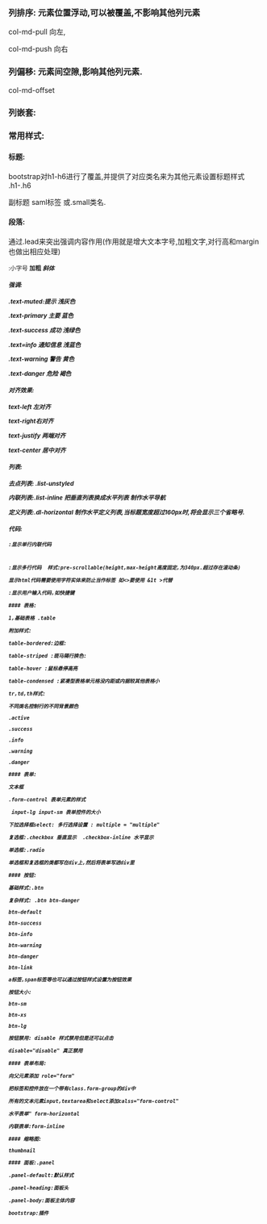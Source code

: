 ### 列排序: 元素位置浮动,可以被覆盖,不影响其他列元素

col-md-pull 向左,

col-md-push 向右

### 列偏移: 元素间空隙,影响其他列元素.

col-md-offset

### 列嵌套:

### 常用样式:

#### 标题:

bootstrap对h1-h6进行了覆盖,并提供了对应类名来为其他元素设置标题样式 .h1-.h6

副标题 saml标签 或.small类名.

#### 段落:

通过.lead来突出强调内容作用(作用就是增大文本字号,加粗文字,对行高和margin也做出相应处理)

<small>:小字号 <b><strong>加粗  <i><em>斜体

#### 强调:

.text-muted:提示 浅灰色

.text-primary 主要 蓝色

.text-success 成功 浅绿色

.text=info 通知信息 浅蓝色

.text-warning 警告 黄色

.text-danger 危险 褐色

#### 对齐效果:

text-left 左对齐

text-right右对齐

text-justify 两端对齐

text-center 居中对齐

#### 列表:

去点列表: .list-unstyled

内联列表:.list-inline  把垂直列表换成水平列表 制作水平导航

定义列表:.dl-horizontal 制作水平定义列表,当标题宽度超过160px时,将会显示三个省略号.

#### 代码:

<code>:显示单行内联代码

<pre>:显示多行代码  样式:pre-scrollable(height,max-height高度固定,为340px.超过存在滚动条)

显示html代码需要使用字符实体来防止当作标签 如<>要使用 &1t &gt代替

<kbd>:显示用户输入代码,如快捷键

#### 表格:

1,基础表格 .table

附加样式:

table-bordered:边框:

table-striped :斑马隔行换色:

table-hover :鼠标悬停高亮

table-condensed :紧凑型表格单元格没内距或内据较其他表格小

tr,td,th样式:

不同类名控制行的不同背景颜色

.active

.success

.info

.warning

.danger 

#### 表单:

文本框

.form-control 表单元素的样式 

 input-lg input-sm 表单控件的大小

下拉选择框select: 多行选择设置 : multiple = "multiple"

复选框:.checkbox 垂直显示  .checkbox-inline 水平显示

单选框:.radio

单选框和复选框的类都写在div上,然后将表单写进div里

#### 按钮:

基础样式:.btn 

复杂样式: .btn btn-danger

btn-default

btn-success

btn-info

btn-warning

btn-danger

btn-link

a标签,span标签等也可以通过按钮样式设置为按钮效果

按钮大小:

btn-sm

btn-xs

btn-lg

按钮禁用: disable 样式禁用但是还可以点击

disable="disable" 真正禁用 

#### 表单布局:

向父元素添加 role="form"

把标签和控件放在一个带有class.form-group的div中

所有的文本元素input,textarea和select添加calss="form-control"

水平表单" form-horizontal

内联表单:form-inline

#### 缩略图:

thumbnail

#### 面板:.panel

.panel-default:默认样式

.panel-heading:面板头

.panel-body:面板主体内容

bootstrap:插件